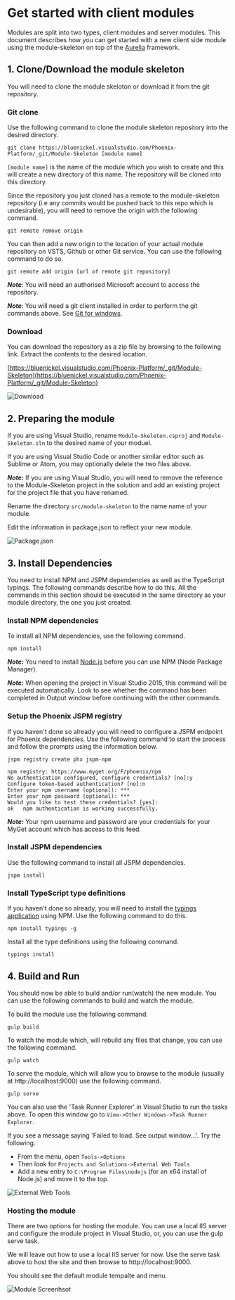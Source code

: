﻿# Get started with client modules
Modules are split into two types, client modules and server modules. This document describes how you can get started with a new client side module using the module-skeleton on top of the [Aurelia](http://aurelia.io) framework.

## 1. Clone/Download the module skeleton
You will need to clone the module skeloton or download it from the git repository.

### Git clone
Use the following command to clone the module skeleton repository into the desired directory.

```shell
git clone https://bluenickel.visualstudio.com/Phoenix-Platform/_git/Module-Skeleton [module name]
```

`[module name]` is the name of the module which you wish to create and this will create a new directory of this name. The repository will be cloned into this directory.

Since the repository you just cloned has a remote to the module-skeleton repository (i.e any commits would be pushed back to this repo which is undesirable), you will need to remove the origin with the following command.

```shell
git remote remove origin
```

You can then add a new origin to the location of your actual module repository on VSTS, Github or other Git service. You can use the following command to do so.

```shell
git remote add origin [url of remote git repository]
```

**_Note_**: You will need an authorised Microsoft account to access the repository.

**_Note_**: You will need a git client installed in order to perform the git commands above. See [Git for windows](https://git-scm.com/download/win).

### Download
You can download the repository as a zip file by browsing to the following link. Extract the contents to the desired location.

[https://bluenickel.visualstudio.com/Phoenix-Platform/_git/Module-Skeleton](https://bluenickel.visualstudio.com/Phoenix-Platform/_git/Module-Skeleton)


![Download](img/download.png)

## 2. Preparing the module
If you are using Visual Studio, rename `Module-Skeleton.csproj` and `Module-Skeleton.sln` to the desired name of your moduel.

If you are using Visual Studio Code or another similar editor such as Sublime or Atom, you may optionally delete the two files above.

_**Note:**_ If you are using Visual Studio, you will need to remove the reference to the Module-Skeleton project in the solution and add an existing project for the project file that you have renamed.

Rename the directory `src/module-skeleton` to the name name of your module.

Edit the information in package.json to reflect your new module.

![Package.json](img/package.json.png)

## 3. Install Dependencies
You need to install NPM and JSPM dependencies as well as the TypeScript typings. The following commands describe how to do this. All the commands in this section should be executed in the same directory as your module directory, the one you just created.

### Install NPM dependencies
To install all NPM dependencies, use the following command.

```shell
npm install
```

**_Note:_** You need to install [Node.js](https://nodejs.org/en/download/current/) before you can use NPM (Node Package Manager).

**_Note:_** When opening the project in Visual Studio 2015, this command will be executed automatically. Look to see whether the command has been completed in Output window before continuing with the other commands.

### Setup the Phoenix JSPM registry

If you haven't done so already you will need to configure a JSPM endpoint for Phoenix dependencies. Use the following command to start the process and follow the prompts using the information below.

```shell
jspm registry create phx jspm-npm
```

```shell
npm registry: https://www.myget.org/F/phoenix/npm
No authentication configured, configure credentials? [no]:y
Configure token-based authentication? [no]:n
Enter your npm username (optional): ***
Enter your npm password (optional): ***
Would you like to test these credentials? [yes]:
ok   npm authentication is working successfully.
```

**_Note:_** Your npm username and password are your credentials for your MyGet account which has access to this feed.

### Install JSPM dependencies

Use the following command to install all JSPM dependencies.

```shell
jspm install
```

### Install TypeScript type definitions

If you haven't done so already, you will need to install the [typings application](https://github.com/typings/typings) using NPM. Use the following command to do this.

```shell
npm install typings -g
```

Install all the type definitions using the following command.

```shell
typings install
```

## 4. Build and Run

You should now be able to build and/or run(watch) the new module. You can use the following commands to build and watch the module.

To build the module use the following command.

```shell
gulp build
```

To watch the module which, will rebuild any files that change, you can use the following command.

```shell
gulp watch
```

To serve the module, which will allow you to browse to the module (usually at http://localhost:9000) use the following command.

```shell
gulp serve
```

You can also use the 'Task Runner Explorer' in Visual Studio to run the tasks above. To open this window go to `View->Other Windows->Task Runner Explorer`.

If you see a message saying 'Failed to load. See output window...'. Try the following.

* From the menu, open `Tools->Options`
* Then look for `Projects and Solutions->External Web Tools`
* Add a new entry to `C:\Program Files\nodejs` (for an x64 install of Node.js) and move it to the top.

![External Web Tools](img/external-web-tools.png)

### Hosting the module

There are two options for hosting the module. You can use a local IIS server and configure the module project in Visual Studio, or, you can use the gulp serve task.

We will leave out how to use a local IIS server for now. Use the serve task above to host the site and then browse to http://localhost:9000.

You should see the default module tempalte and menu.

![Module Screenhsot](img/module-screenshot.png)